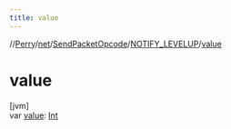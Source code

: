```yaml
---
title: value
---
```

//[Perry](../../../../index.html)/[net](../../index.html)/[SendPacketOpcode](../index.html)/[NOTIFY_LEVELUP](index.html)/[value](value.html)



# value



[jvm]\
var [value](value.html): [Int](https://kotlinlang.org/api/latest/jvm/stdlib/kotlin/-int/index.html)





